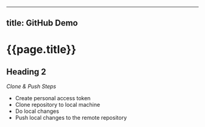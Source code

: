 ---
title: GitHub Demo
--

# {{page.title}}

## Heading 2

_Clone & Push Steps_

- Create personal access token
- Clone repository to local machine
- Do local changes
- Push local changes to the remote repository
